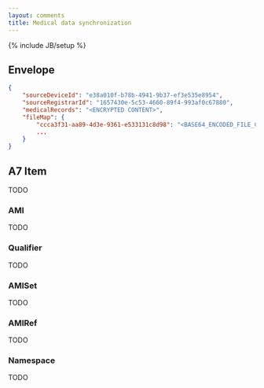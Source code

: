 ```yaml
---
layout: comments
title: Medical data synchronization
---
```

{% include JB/setup %}

<div id="toc"></div>


## Envelope

~~~json
{
    "sourceDeviceId": "e38a010f-b78b-4941-9b37-ef3e535e8954",
    "sourceRegistrarId": "1657430e-5c53-4660-89f4-993af0c67880",
    "medicalRecords": "<ENCRYPTED CONTENT>",
    "fileMap": {
        "ccca3f31-aa89-4d3e-9361-e533131c8d98": "<BASE64_ENCODED_FILE_CONTENT>",
        ...
    }
}
~~~

## A7 Item

TODO


### AMI

TODO

### Qualifier

TODO


### AMISet

TODO


### AMIRef

TODO


### Namespace

TODO


<script type="text/javascript">

    $(document).ready(function() {
    
        $('#toc').toc({
            title: '<h2>Contents</h2><hr/>',
            listType: 'ul'
        });
    });
    
</script>